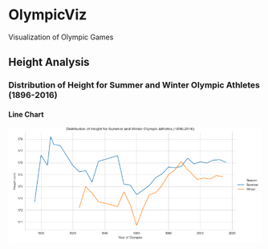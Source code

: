 # OlympicViz
Visualization of Olympic Games

## Height Analysis

### Distribution of Height for Summer and Winter Olympic Athletes (1896-2016)

#### Line Chart

![Line Height Distribution](plots/height_line.png)